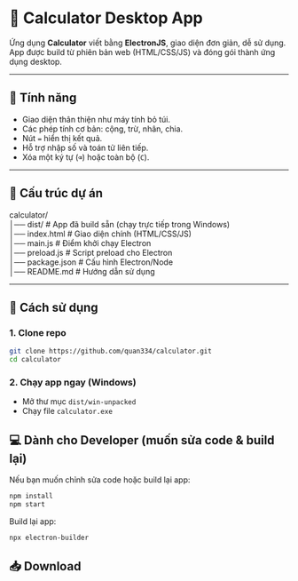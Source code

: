 # 🧮 Calculator Desktop App

Ứng dụng **Calculator** viết bằng **ElectronJS**, giao diện đơn giản, dễ sử dụng.  
App được build từ phiên bản web (HTML/CSS/JS) và đóng gói thành ứng dụng desktop.

---

## 🚀 Tính năng
- Giao diện thân thiện như máy tính bỏ túi.
- Các phép tính cơ bản: cộng, trừ, nhân, chia.
- Nút `=` hiển thị kết quả.
- Hỗ trợ nhập số và toán tử liên tiếp.
- Xóa một ký tự (`⌫`) hoặc toàn bộ (`C`).

---

## 📂 Cấu trúc dự án

calculator/  
│── dist/ # App đã build sẵn (chạy trực tiếp trong Windows)  
│── index.html # Giao diện chính (HTML/CSS/JS)  
│── main.js # Điểm khởi chạy Electron  
│── preload.js # Script preload cho Electron  
│── package.json # Cấu hình Electron/Node  
│── README.md # Hướng dẫn sử dụng


---

## 🔧 Cách sử dụng

###  1. Clone repo
```bash
git clone https://github.com/quan334/calculator.git
cd calculator
```
### 2. Chạy app ngay (Windows)
- Mở thư mục `dist/win-unpacked`
- Chạy file `calculator.exe`

## 💻 Dành cho Developer (muốn sửa code & build lại)

Nếu bạn muốn chỉnh sửa code hoặc build lại app:

```bash
npm install
npm start
```

Build lại app:
```bash
npx electron-builder
```
## 📥 Download

